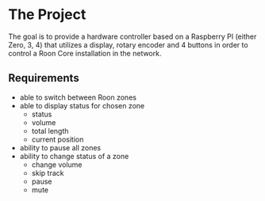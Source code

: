 
# The Project

The goal is to provide a hardware controller based on a Raspberry PI (either Zero, 3, 4) that utilizes
a display, rotary encoder and 4 buttons in order to control a Roon Core installation in the network.

## Requirements

* able to switch between Roon zones
* able to display status for chosen zone
	- status
	- volume
	- total length
	- current position
* ability to pause all zones
* ability to change status of a zone
	- change volume
	- skip track
	- pause
	- mute
